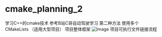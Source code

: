 # cmake_planning_2
学习C++的cmake技术   参考B站C哥自动驾驶学习 第二种方法   使用多个CMakeLists （适用大型项目）
项目整体框架
![Image](https://github.com/user-attachments/assets/404ca708-e6b5-477e-85a2-270a83c74cf8)
项目可执行文件链接流程
